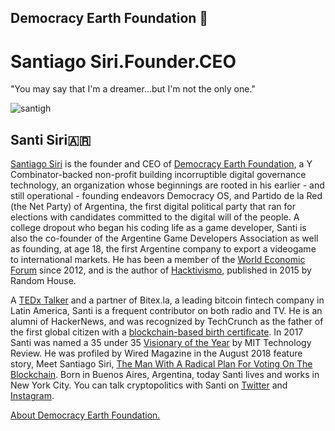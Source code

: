 ## Democracy Earth Foundation 🌿
# Santiago Siri.Founder.CEO
"You may say that I'm a dreamer...but I'm not the only one."

![santigh](https://user-images.githubusercontent.com/24529258/49604530-f649f580-f942-11e8-9be7-4802acb24ec1.jpg)

## Santi Siri🇦🇷

[Santiago Siri](https://en.wikipedia.org/wiki/Santiago_Siri) is the founder and CEO of [Democracy Earth Foundation](https://www.democracy.earth/), a Y Combinator-backed non-profit building incorruptible digital governance technology, an organization whose beginnings are rooted in his earlier - and still operational - founding endeavors Democracy OS, and Partido de la Red (the Net Party) of Argentina, the first digital political party that ran for elections with candidates committed to the digital will of the people. A college dropout who began his coding life as a game developer, Santi is also the co-founder of the Argentine Game Developers Association as well as founding, at age 18, the first Argentine company to export a videogame to international markets. He has been a member of the [World Economic Forum](https://www.weforum.org/people/santiago-siri) since 2012, and is the author of [Hacktivismo](https://www.amazon.com/dp/B0101233LE/ref=dp-kindle-redirect?_encoding=UTF8&btkr=1), published in 2015 by Random House. 

A [TEDx Talker](https://youtu.be/yGmGWZCE4h0) and a partner of Bitex.la, a leading bitcoin fintech company in Latin America, Santi is a frequent contributor on both radio and TV. He is an alumni of HackerNews, and was recognized by TechCrunch as the father of the first global citizen with a [blockchain-based birth certificate](https://www.coindesk.com/meet-the-dad-who-registered-his-daughters-birth-on-the-blockchain/). In 2017 Santi was named a 35 under 35 [Visionary of the Year](https://twitter.com/Innovadores35/status/931350197258670080) by MIT Technology Review. He was profiled by Wired Magazine in the August 2018 feature story, Meet Santiago Siri, [The Man With A Radical Plan For Voting On The Blockchain](http://bit.ly/2Mn2MjM). Born in Buenos Aires, Argentina, today Santi lives and works in New York City. You can talk cryptopolitics with Santi on [Twitter](https://twitter.com/santisiri) and [Instagram](https://www.instagram.com/santisiri/?hl=en).

[About Democracy Earth Foundation.](https://github.com/DemocracyEarth/press-kit/blob/master/README.md#democracy-earth-press-kit)

